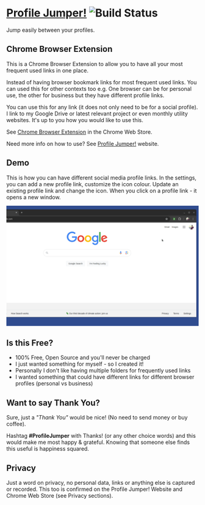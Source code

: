 # [Profile Jumper!](https://profilejumper.com) ![Build Status](https://github.com/mrupgradable/profile-jumper/actions/workflows/build-and-test.yml/badge.svg?branch=build-and-tag)
Jump easily between your profiles.

## Chrome Browser Extension
This is a Chrome Browser Extension to allow you to have all your most frequent used links in one place.

Instead of having browser bookmark links for most frequent used links.
You can used this for other contexts too e.g. One browser can be for personal use, the other for business but they have different profile links.

You can use this for any link (it does not only need to be for a social profile). I link to my Google Drive or latest relevant project or even monthly utility websites. It's up to you how you would like to use this. 

See [Chrome Browser Extension](https://chromewebstore.google.com/detail/profile-jumper/fgjjcaimpepmohgbbeaooecldlknlkef) in the Chrome Web Store.

Need more info on how to use?
See [Profile Jumper!](https://profilejumper.com) website.

## Demo
This is how you can have different social media profile links. 
In the settings, you can add a new profile link, customize the icon colour. 
Update an existing profile link and change the icon. 
When you click on a profile link - it opens a new window.

![Profile Jumper Demo](artwork/demo/profile-jumper-demo.gif)

## Is this Free?
* 100% Free, Open Source and you'll never be charged
* I just wanted something for myself - so I created it!
* Personally I don't like having multiple folders for frequently used links
* I wanted something that could have different links for different browser profiles (personal vs business)

## Want to say Thank You?
Sure, just a _"Thank You"_ would be nice! (No need to send money or buy coffee).

Hashtag **#ProfileJumper** with Thanks! (or any other choice words) and this would make me most happy & grateful. Knowing that someone else finds this useful is happiness squared. 

## Privacy
Just a word on privacy, no personal data, links or anything else is captured or recorded.
This too is confirmed on the Profile Jumper! Website and Chrome Web Store (see Privacy sections).
